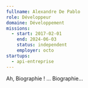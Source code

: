 ```yaml
---
fullname: Alexandre De Pablo
role: Développeur
domaine: Développement
missions:
  - start: 2017-02-01
    end: 2024-06-03
    status: independent
    employer: octo
startups:
  - api-entreprise
---
```

Ah, Biographie ! … Biographie…
